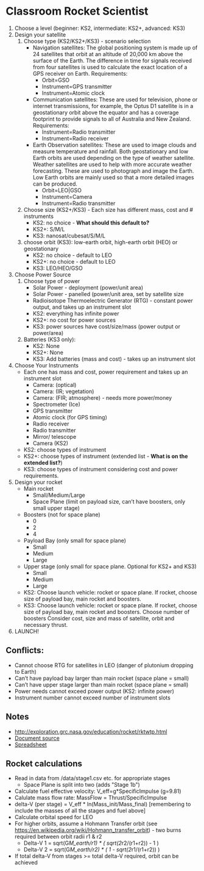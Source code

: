 # Classroom Rocket Scientist

1. Choose a level (beginner: KS2, intermediate: KS2+, advanced: KS3)
2. Design your satellite
	1. Choose type (KS2/KS2+/KS3) - scenario selection
		* Navigation satellites: The global positioning system is made up of 24 satellites that orbit at an altitude of 20,000 km above the surface of the Earth. The difference in time for signals received from four satellites is used to calculate the exact location of a GPS receiver on Earth. Requirements:
			* Orbit=GSO
			* Instrument=GPS transmitter
			* Instrument=Atomic clock
		* Communication satellites: These are used for television, phone or internet transmissions, for example, the Optus D1 satellite is in a geostationary orbit above the equator and has a coverage footprint to provide signals to all of Australia and New Zealand. Requirements:
			* Instrument=Radio transmitter
			* Instrument=Radio receiver
		* Earth Observation satellites: These are used to image clouds and measure temperature and rainfall. Both geostationary and low Earth orbits are used depending on the type of weather satellite. Weather satellites are used to help with more accurate weather forecasting. These are used to photograph and image the Earth. Low Earth orbits are mainly used so that a more detailed images can be produced.
			* Orbit=LEO|GSO
			* Instrument=Camera
			* Instrument=Radio transmitter
	2. Choose size (KS2+/KS3) - Each size has different mass, cost and # instruments
		* KS2: no choice - __What should this default to?__
		* KS2+: S/M/L
		* KS3: nanosat/cubesat/S/M/L
	3. choose orbit (KS3): low-earth orbit, high-earth orbit (HEO) or geostationary
		* KS2: no choice - default to LEO
		* KS2+: no choice - default to LEO
		* KS3: LEO/HEO/GSO
3. Choose Power Source
	1. Choose type of power
		* Solar Power - deployment (power/unit area)
		* Solar Power - panelled (power/unit area, set by satellite size
		* Radioisotope Thermoelectric Generator (RTG) - constant power output, and takes up an instrument slot
		* KS2: everything has infinite power
		* KS2+: no cost for power sources
		* KS3: power sources have cost/size/mass (power output or power/area)
	2. Batteries (KS3 only):
		* KS2: None
		* KS2+: None
		* KS3: Add batteries (mass and cost) - takes up an instrument slot
4. Choose Your Instruments
	* Each one has mass and cost, power requirement and takes up an instrument slot
		* Camera: (optical)  
		* Camera: (IR; vegetation)
		* Camera: (FIR; atmosphere) - needs more power/money
		* Spectrometer (Ice)
		* GPS transmitter
		* Atomic clock (for GPS timing)
		* Radio receiver
		* Radio transmitter
		* Mirror/ telescope
		* Camera (KS2)
	* KS2: choose types of instrument
	* KS2+: choose types of instrument (extended list - __What is on the extended list?__)
	* KS3: choose types of instrument considering cost and power requirements.
5. Design your rocket
	* Main rocket
		* Small/Medium/Large
		* Space Plane (limit on payload size, can’t have boosters, only small upper stage)
	* Boosters (not for space plane)
		* 0
		* 2 
		* 4
	* Payload Bay (only small for space plane)
		* Small
		* Medium
		* Large
	* Upper stage (only small for space plane. Optional for KS2+ and KS3) 
		* Small
		* Medium
		* Large
	* KS2: Choose launch vehicle: rocket or space plane. If rocket, choose size of payload bay, main rocket and boosters.
	* KS3: Choose launch vehicle: rocket or space plane. If rocket, choose size of payload bay, main rocket and boosters. Choose number of boosters Consider cost, size and mass of satellite, orbit and necessary thrust.
6. LAUNCH!

## Conflicts:
* Cannot choose RTG for satellites in LEO (danger of plutonium dropping to Earth)
* Can’t have payload bay larger than main rocket (space plane = small)
* Can’t have upper stage larger than main rocket (space plane = small)
* Power needs cannot exceed power output (KS2: infinite power)
* Instrument number cannot exceed number of instrument slots

## Notes

* http://exploration.grc.nasa.gov/education/rocket/rktwtp.html
* [Document source](https://docs.google.com/document/d/1KMonWavBMR8Y60x_3d2V89WUDXDj9-SpAoQLopCCzwM/edit)
* [Spreadsheet](https://docs.google.com/spreadsheets/d/1kg0A0AkWSoY3SamFWFQeHIjYOla1-1JH3dDfP1nw22k/edit#gid=0)

## Rocket calculations
* Read in data from /data/stage1.csv etc. for appropriate stages
  * Space Plane is split into two (adds "Stage 1b")
* Calculate fuel effective velocity: V_eff=g*SpecificImpulse (g=9.81)
* Calulate mass flow rate: MassFlow = Thrust/SpecificImpulse
* delta-V (per stage) = V_eff * ln(Mass_init/Mass_final) [remembering to include the masses of all the stages and fuel above]
* Calculate orbital speed for LEO
* For higher orbits, assume a Hohmann Transfer orbit (see https://en.wikipedia.org/wiki/Hohmann_transfer_orbit) - two burns required between orbit radii r1 & r2
  * Delta-V 1 = sqrt(G*M_earth/r1) * ( sqrt(2*r2/(r1+r2)) - 1 )
  * Delta-V 2 = sqrt(G*M_earth/r2) * ( 1 - sqrt(2*r1/(r1+r2)) )
* If total delta-V from stages >= total delta-V required, orbit can be achieved
